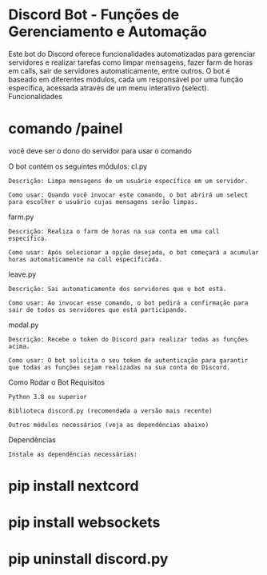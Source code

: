 # Discord Bot - Funções de Gerenciamento e Automação
Este bot do Discord oferece funcionalidades automatizadas para gerenciar servidores e realizar tarefas como limpar mensagens, fazer farm de horas em calls, sair de servidores automaticamente, entre outros. O bot é baseado em diferentes módulos, cada um responsável por uma função específica, acessada através de um menu interativo (select).
Funcionalidades
# comando /painel 
você deve ser o dono do servidor para usar o comando

O bot contém os seguintes módulos:
cl.py

    Descrição: Limpa mensagens de um usuário específico em um servidor.

    Como usar: Quando você invocar este comando, o bot abrirá um select para escolher o usuário cujas mensagens serão limpas.

farm.py

    Descrição: Realiza o farm de horas na sua conta em uma call específica.

    Como usar: Após selecionar a opção desejada, o bot começará a acumular horas automaticamente na call especificada.

leave.py

    Descrição: Sai automaticamente dos servidores que o bot está.

    Como usar: Ao invocar esse comando, o bot pedirá a confirmação para sair de todos os servidores que está participando.

modal.py

    Descrição: Recebe o token do Discord para realizar todas as funções acima.

    Como usar: O bot solicita o seu token de autenticação para garantir que todas as funções sejam realizadas na sua conta do Discord.

Como Rodar o Bot
Requisitos

    Python 3.8 ou superior

    Biblioteca discord.py (recomendada a versão mais recente)

    Outros módulos necessários (veja as dependências abaixo)

Dependências

    Instale as dependências necessárias: 
# pip install nextcord
# pip install websockets
# pip uninstall discord.py
